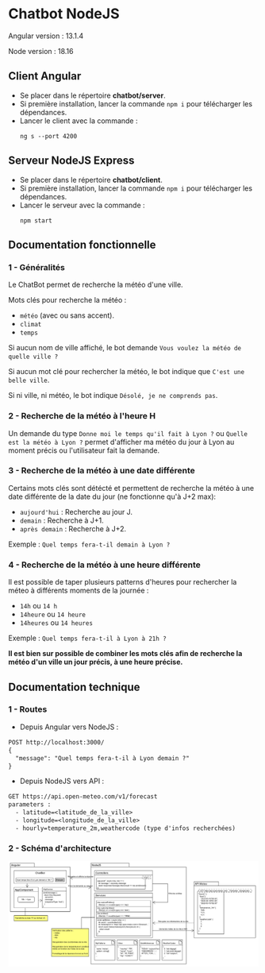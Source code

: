 # Chatbot NodeJS

Angular version : 13.1.4

Node version : 18.16

## Client Angular

- Se placer dans le répertoire **chatbot/server**.
- Si première installation, lancer la commande `npm i` pour télécharger les dépendances. 
- Lancer le client avec la commande :
  ```
  ng s --port 4200
  ```

## Serveur NodeJS Express

- Se placer dans le répertoire **chatbot/client**.
- Si première installation, lancer la commande `npm i` pour télécharger les dépendances. 
- Lancer le serveur avec la commande :
  ```
  npm start
  ```

## Documentation fonctionnelle

### 1 - Généralités

Le ChatBot permet de recherche la météo d'une ville.

Mots clés pour recherche la météo :
- `météo` (avec ou sans accent).
- `climat`
- `temps`

Si aucun nom de ville affiché, le bot demande `Vous voulez la météo de quelle ville ?`

Si aucun mot clé pour rechercher la météo, le bot indique que `C'est une belle ville`.

Si ni ville, ni météo, le bot indique `Désolé, je ne comprends pas`.

### 2 - Recherche de la météo à l'heure H

Un demande du type `Donne moi le temps qu'il fait à Lyon ?` ou `Quelle est la météo à Lyon ?` permet d'afficher ma météo du jour à Lyon au moment précis ou l'utilisateur fait la demande.

### 3 - Recherche de la météo à une date différente

Certains mots clés sont détécté et permettent de recherche la météo à une date différente de la date du jour (ne fonctionne qu'à J+2 max):
- `aujourd'hui` : Recherche au jour J.
- `demain` : Recherche à J+1.
- `après demain` : Recherche à J+2.

Exemple : `Quel temps fera-t-il demain à Lyon ?`

### 4 - Recherche de la météo à une heure différente

Il est possible de taper plusieurs patterns d'heures pour rechercher la méteo à différents moments de la journée :
- `14h` ou `14 h`
- `14heure` ou `14 heure`
- `14heures` ou `14 heures`

Exemple : `Quel temps fera-t-il à Lyon à 21h ?`

**Il est bien sur possible de combiner les mots clés afin de recherche la météo d'un ville un jour précis, à une heure précise.**

## Documentation technique

### 1 - Routes
- Depuis Angular vers NodeJS : 
```
POST http://localhost:3000/
{
  "message": "Quel temps fera-t-il à Lyon demain ?"
}
```
- Depuis NodeJS vers API : 
```
GET https://api.open-meteo.com/v1/forecast
parameters :
  - latitude=<latitude_de_la_ville>
  - longitude=<longitude_de_la_ville>
  - hourly=temperature_2m,weathercode (type d'infos recherchées)
```

### 2 - Schéma d'architecture 

![Architecture ChatBot](architecture.jpg "Architecture ChatBot")